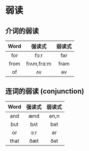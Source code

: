 # 弱读


## 介词的弱读

| Word | 强读式 | 弱读式 |
| :---: | :---: | :---: |
| for | fɔːr | fər   |
| from |frʌm,frɑːm   | frəm|
| of |ʌv  | əv   |


## 连词的弱读 (conjunction)

| Word | 强读式 | 弱读式 |
| :---: | :---: | :---: |
| and   | ænd | ən,n   |
| but | bʌt   | bət   |
| or | ɔːr | ər   |
| that | ðæt | ðət  |
